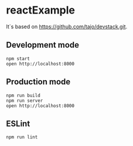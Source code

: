 # reactExample

It\`s based on https://github.com/tajo/devstack.git.

## Development mode

```shell
npm start
open http://localhost:8000
```

## Production mode

```shell
npm run build
npm run server
open http://localhost:8000
```

## ESLint

```shell
npm run lint
```
